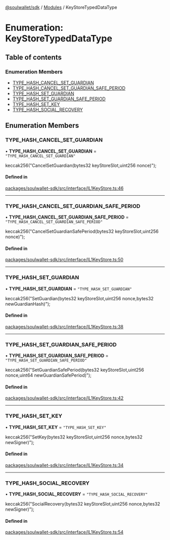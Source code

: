 [@soulwallet/sdk](../README.md) / [Modules](../modules.md) / KeyStoreTypedDataType

# Enumeration: KeyStoreTypedDataType

## Table of contents

### Enumeration Members

- [TYPE\_HASH\_CANCEL\_SET\_GUARDIAN](KeyStoreTypedDataType.md#type_hash_cancel_set_guardian)
- [TYPE\_HASH\_CANCEL\_SET\_GUARDIAN\_SAFE\_PERIOD](KeyStoreTypedDataType.md#type_hash_cancel_set_guardian_safe_period)
- [TYPE\_HASH\_SET\_GUARDIAN](KeyStoreTypedDataType.md#type_hash_set_guardian)
- [TYPE\_HASH\_SET\_GUARDIAN\_SAFE\_PERIOD](KeyStoreTypedDataType.md#type_hash_set_guardian_safe_period)
- [TYPE\_HASH\_SET\_KEY](KeyStoreTypedDataType.md#type_hash_set_key)
- [TYPE\_HASH\_SOCIAL\_RECOVERY](KeyStoreTypedDataType.md#type_hash_social_recovery)

## Enumeration Members

### TYPE\_HASH\_CANCEL\_SET\_GUARDIAN

• **TYPE\_HASH\_CANCEL\_SET\_GUARDIAN** = ``"TYPE_HASH_CANCEL_SET_GUARDIAN"``

keccak256("CancelSetGuardian(bytes32 keyStoreSlot,uint256 nonce)");

#### Defined in

[packages/soulwallet-sdk/src/interface/IL1KeyStore.ts:46](https://github.com/SoulWallet/soulwalletlib/blob/ba276ce/packages/soulwallet-sdk/src/interface/IL1KeyStore.ts#L46)

___

### TYPE\_HASH\_CANCEL\_SET\_GUARDIAN\_SAFE\_PERIOD

• **TYPE\_HASH\_CANCEL\_SET\_GUARDIAN\_SAFE\_PERIOD** = ``"TYPE_HASH_CANCEL_SET_GUARDIAN_SAFE_PERIOD"``

keccak256("CancelSetGuardianSafePeriod(bytes32 keyStoreSlot,uint256 nonce)");

#### Defined in

[packages/soulwallet-sdk/src/interface/IL1KeyStore.ts:50](https://github.com/SoulWallet/soulwalletlib/blob/ba276ce/packages/soulwallet-sdk/src/interface/IL1KeyStore.ts#L50)

___

### TYPE\_HASH\_SET\_GUARDIAN

• **TYPE\_HASH\_SET\_GUARDIAN** = ``"TYPE_HASH_SET_GUARDIAN"``

keccak256("SetGuardian(bytes32 keyStoreSlot,uint256 nonce,bytes32 newGuardianHash)");

#### Defined in

[packages/soulwallet-sdk/src/interface/IL1KeyStore.ts:38](https://github.com/SoulWallet/soulwalletlib/blob/ba276ce/packages/soulwallet-sdk/src/interface/IL1KeyStore.ts#L38)

___

### TYPE\_HASH\_SET\_GUARDIAN\_SAFE\_PERIOD

• **TYPE\_HASH\_SET\_GUARDIAN\_SAFE\_PERIOD** = ``"TYPE_HASH_SET_GUARDIAN_SAFE_PERIOD"``

keccak256("SetGuardianSafePeriod(bytes32 keyStoreSlot,uint256 nonce,uint64 newGuardianSafePeriod)");

#### Defined in

[packages/soulwallet-sdk/src/interface/IL1KeyStore.ts:42](https://github.com/SoulWallet/soulwalletlib/blob/ba276ce/packages/soulwallet-sdk/src/interface/IL1KeyStore.ts#L42)

___

### TYPE\_HASH\_SET\_KEY

• **TYPE\_HASH\_SET\_KEY** = ``"TYPE_HASH_SET_KEY"``

keccak256("SetKey(bytes32 keyStoreSlot,uint256 nonce,bytes32 newSigner)");

#### Defined in

[packages/soulwallet-sdk/src/interface/IL1KeyStore.ts:34](https://github.com/SoulWallet/soulwalletlib/blob/ba276ce/packages/soulwallet-sdk/src/interface/IL1KeyStore.ts#L34)

___

### TYPE\_HASH\_SOCIAL\_RECOVERY

• **TYPE\_HASH\_SOCIAL\_RECOVERY** = ``"TYPE_HASH_SOCIAL_RECOVERY"``

keccak256("SocialRecovery(bytes32 keyStoreSlot,uint256 nonce,bytes32 newSigner)");

#### Defined in

[packages/soulwallet-sdk/src/interface/IL1KeyStore.ts:54](https://github.com/SoulWallet/soulwalletlib/blob/ba276ce/packages/soulwallet-sdk/src/interface/IL1KeyStore.ts#L54)
